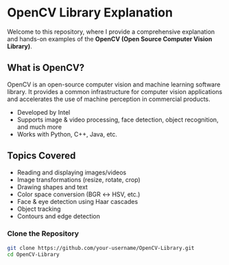 # OpenCV Library Explanation

Welcome to this repository, where I provide a comprehensive explanation and hands-on examples of the **OpenCV (Open Source Computer Vision Library)**.

## What is OpenCV?

OpenCV is an open-source computer vision and machine learning software library. It provides a common infrastructure for computer vision applications and accelerates the use of machine perception in commercial products.

- Developed by Intel
- Supports image & video processing, face detection, object recognition, and much more
- Works with Python, C++, Java, etc.

## Topics Covered

- Reading and displaying images/videos
- Image transformations (resize, rotate, crop)
- Drawing shapes and text
- Color space conversion (BGR ↔ HSV, etc.)
- Face & eye detection using Haar cascades
- Object tracking
- Contours and edge detection


### Clone the Repository

```bash
git clone https://github.com/your-username/OpenCV-Library.git
cd OpenCV-Library

